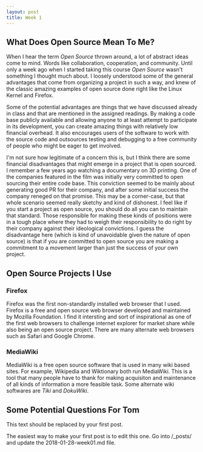 ```yaml
---
layout: post
title: Week 1
---
```



## What Does Open Source Mean To Me?

When I hear the term *Open Source* thrown around, a lot of abstract ideas come to mind. Words like collaboration, cooperation, and community. Until only a week ago when I started taking this course *Open Source* wasn't something I thought much about. I loosely understood some of the  general advantages that come from organizing a project in such a way, and knew of the classic amazing examples of open source done right like the Linux Kernel and Firefox. 

Some of the potential advantages are things that we have discussed already in class and that are mentioned in the assigned readings. By making a code base publicly available and allowing anyone to at least attempt to participate in its development, you can create amazing things with relatively low financial overhead. It also encourages users of the software to work with the source code and outsources testing and debugging to a free community of people who might be eager to get involved.

I'm not sure how legitimate of a concern this is, but I think there are some financial disadvantages that might emerge in a project that is open sourced. I remember a few years ago watching a documentary on 3D printing. One of the companies featured in the film was initially very committed to open sourcing their entire code base. This conviction seemed to be mainly about generating good PR for their company, and after some initial success the company  reneged on that promise. This may be a corner-case, but that whole scenario seemed really sketchy and kind of dishonest. I feel like if you start a project as open source, you should do all you can to maintain that standard. Those responsible for making these kinds of positions were in a tough place where they had to weigh their responsibility to do right by their company against their ideological convictions. I guess the disadvantage here (which is kind of unavoidable given the nature of open source) is that if you are committed to open source you are making a commitment to a movement larger than just the success of your own project. 

## Open Source Projects I Use

### Firefox

Firefox was the first non-standardly installed web browser that I used. Firefox is a free and open source web browser developed and maintained by Mozilla Foundation. I find it intersting and sort of inspirational as one of the first web browsers to challenge internet explorer for market share while also being an open source project. There are many alternate web browsers such as Safari and Google Chrome.

### MediaWiki

MediaWiki is a free open source software that is used in many wiki based sites. For example, Wikipedia and Wiktionary both run MediaWiki. This is a tool that many people have to thank for making acquisiton and maintenance of all kinds of information a more feasible task. Some alternate wiki softwares are *Tiki* and *DokuWiki*.

###

###

## Some Potential Questions For Tom






This text should be replaced by your first post. 

The easiest way to make your first post is to edit this one. 
Go into /_posts/ and update the 2018-01-28-week01.md file. 


